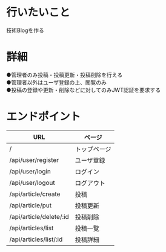 # 行いたいこと
技術Blogを作る

# 詳細
●管理者のみ投稿・投稿更新・投稿削除を行える<br>
●管理者以外はユーザ登録の上、閲覧のみ<br>
●投稿の登録や更新・削除などに対してのみJWT認証を要求する<br>

# エンドポイント
|  URL  |  ページ  |
| ---- | ---- |
|  /  |  トップページ  |
|  /api/user/register  |  ユーザ登録  |
|  /api/user/login  |  ログイン  |
|  /api/user/logout  |  ログアウト  |
|  /api/article/create  |  投稿  |
|  /api/article/put  |  投稿更新  |
|  /api/article/delete/:id  |  投稿削除  |
|  /api/articles/list  |  投稿一覧  |
|  /api/articles/list/:id  |  投稿詳細  |
